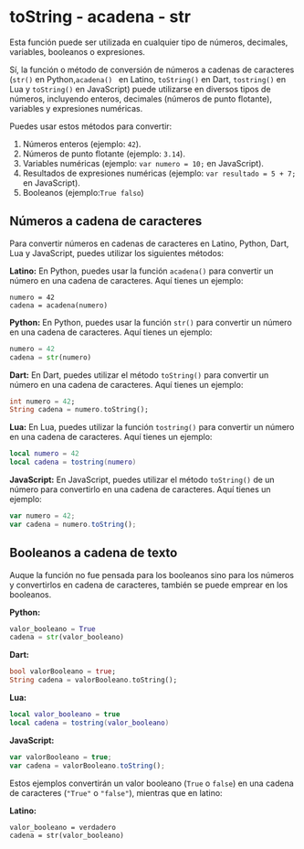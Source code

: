 # toString - acadena - str
Esta función puede ser utilizada en cualquier tipo de números, decimales, variables, booleanos o expresiones.

Sí, la función o método de conversión de números a cadenas de caracteres (`str()` en Python,`acadena() ` en Latino, `toString()` en Dart, `tostring()` en Lua y `toString()` en JavaScript) puede utilizarse en diversos tipos de números, incluyendo enteros, decimales (números de punto flotante), variables y expresiones numéricas.

Puedes usar estos métodos para convertir:

1. Números enteros (ejemplo: `42`).
2. Números de punto flotante (ejemplo: `3.14`).
3. Variables numéricas (ejemplo: `var numero = 10;` en JavaScript).
4. Resultados de expresiones numéricas (ejemplo: `var resultado = 5 + 7;` en JavaScript).
5. Booleanos (ejemplo:`True falso`) 


## Números a cadena de caracteres 
Para convertir números en cadenas de caracteres en Latino, Python, Dart, Lua y JavaScript, puedes utilizar los siguientes métodos:


**Latino:**
En Python, puedes usar la función `acadena()` para convertir un número en una cadena de caracteres. Aquí tienes un ejemplo:

```latino
numero = 42
cadena = acadena(numero)
```

**Python:**
En Python, puedes usar la función `str()` para convertir un número en una cadena de caracteres. Aquí tienes un ejemplo:

```python
numero = 42
cadena = str(numero)
```

**Dart:**
En Dart, puedes utilizar el método `toString()` para convertir un número en una cadena de caracteres. Aquí tienes un ejemplo:

```dart
int numero = 42;
String cadena = numero.toString();
```

**Lua:**
En Lua, puedes utilizar la función `tostring()` para convertir un número en una cadena de caracteres. Aquí tienes un ejemplo:

```lua
local numero = 42
local cadena = tostring(numero)
```

**JavaScript:**
En JavaScript, puedes utilizar el método `toString()` de un número para convertirlo en una cadena de caracteres. Aquí tienes un ejemplo:

```javascript
var numero = 42;
var cadena = numero.toString();
```

## Booleanos a cadena de texto
Auque la función no fue pensada para los booleanos sino para los números y convertirlos en cadena de caracteres, también se puede emprear en los booleanos. 

**Python:**
```python
valor_booleano = True
cadena = str(valor_booleano)
```

**Dart:**
```dart
bool valorBooleano = true;
String cadena = valorBooleano.toString();
```

**Lua:**
```lua
local valor_booleano = true
local cadena = tostring(valor_booleano)
```

**JavaScript:**
```javascript
var valorBooleano = true;
var cadena = valorBooleano.toString();
```
Estos ejemplos convertirán un valor booleano (`True` o `false`) en una cadena de caracteres (`"True"` o `"false"`), mientras que en latino:

**Latino:**
```latino
valor_booleano = verdadero
cadena = str(valor_booleano)
```